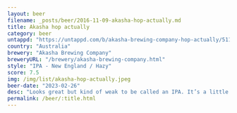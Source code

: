 ```yaml
---
layout: beer
filename: _posts/beer/2016-11-09-akasha-hop-actually.md
title: Akasha hop actually
category: beer
untappd: "https://untappd.com/b/akasha-brewing-company-hop-actually/5112793"
country: "Australia"
brewery: "Akasha Brewing Company"
breweryURL: "/brewery/akasha-brewing-company.html"
style: "IPA - New England / Hazy"
score: 7.5
img: /img/list/akasha-hop-actually.jpeg
beer-date: "2023-02-26"
desc: "Looks great but kind of weak to be called an IPA. It’s a little hoppy but not terribly so. Has a little bit of passionfruit coming through. A nice session beer"
permalink: /beer/:title.html
---
```

